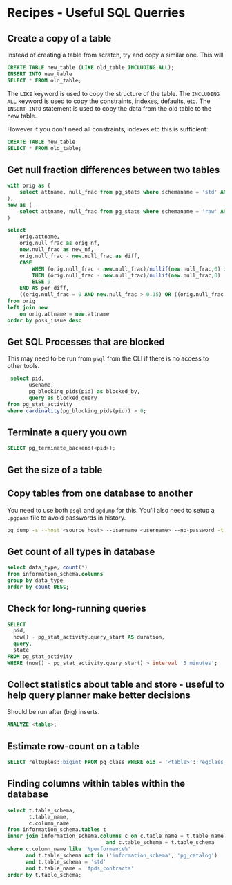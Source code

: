 # Recipes - Useful SQL Querries

## Create a copy of a table
Instead of creating a table from scratch, try and copy a similar one. This will 
```sql
CREATE TABLE new_table (LIKE old_table INCLUDING ALL);
INSERT INTO new_table
SELECT * FROM old_table; 
```
The `LIKE` keyword is used to copy the structure of the table. 
The `INCLUDING ALL` keyword is used to copy the constraints, indexes, defaults, etc. 
The `INSERT INTO` statement is used to copy the data from the old table to the new table.

However if you don't need all constraints, indexes etc this is sufficient:
```sql
CREATE TABLE new_table
SELECT * FROM old_table; 
```

## Get null fraction differences between two tables
```sql
with orig as (
    select attname, null_frac from pg_stats where schemaname = 'std' AND tablename = 'a133_general'
),
new as (
    select attname, null_frac from pg_stats where schemaname = 'raw' AND tablename = 'general'
)

select 
    orig.attname,
    orig.null_frac as orig_nf,
    new.null_frac as new_nf,
    orig.null_frac - new.null_frac as diff,
    CASE
        WHEN (orig.null_frac - new.null_frac)/nullif(new.null_frac,0) is not null
        THEN (orig.null_frac - new.null_frac)/nullif(new.null_frac,0)
        ELSE 0
    END AS per_diff,
    ((orig.null_frac = 0 AND new.null_frac > 0.15) OR ((orig.null_frac - new.null_frac)/nullif(new.null_frac,0) > 0.15)) AND (new.null_frac > 0.05) as poss_issue
from orig
left join new
    on orig.attname = new.attname
order by poss_issue desc
```

## Get SQL Processes that are blocked
This may need to be run from `psql` from the CLI if there is no access to other tools.
```sql
 select pid,
       usename,
       pg_blocking_pids(pid) as blocked_by,
       query as blocked_query
from pg_stat_activity
where cardinality(pg_blocking_pids(pid)) > 0;
```
## Terminate a query you own
```sql
SELECT pg_terminate_backend(<pid>);
```

## Get the size of a table

## Copy tables from one database to another
You need to use both `psql` and `pgdump` for this.
You'll also need to setup a `.pgpass` file to avoid passwords in history. 
```bash
pg_dump -s --host <source_host> --username <username> --no-password -t <schema.table>  <source_db> | psql --host <target_host> --username <username> --no-password <target_db>
```

## Get count of all types in database
```sql
select data_type, count(*) 
from information_schema.columns 
group by data_type
order by count DESC;
```

## Check for long-running queries
```sql
SELECT	
  pid,	
  now() - pg_stat_activity.query_start AS duration,	
  query,	
  state	
FROM pg_stat_activity	
WHERE (now() - pg_stat_activity.query_start) > interval '5 minutes';
```

## Collect statistics about table and store - useful to help query planner make better decisions
Should be run after (big) inserts.
```sql
ANALYZE <table>;
```

## Estimate row-count on a table
```sql
SELECT reltuples::bigint FROM pg_class WHERE oid = '<table>'::regclass; 
```

## Finding columns within tables within the database
```sql
select t.table_schema,
       t.table_name,
	   c.column_name
from information_schema.tables t
inner join information_schema.columns c on c.table_name = t.table_name
                                and c.table_schema = t.table_schema
where c.column_name like '%performance%'
      and t.table_schema not in ('information_schema', 'pg_catalog')
      and t.table_schema = 'std'  
	  and t.table_name = 'fpds_contracts'
order by t.table_schema;
```



